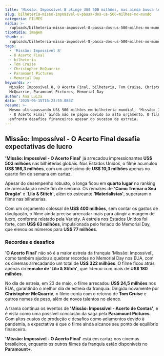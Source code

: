 ```yaml
---
title: 'Missão: Impossível 8 atinge US$ 500 milhões, mas ainda busca lucro'
slug: bilheteria-misso-impossvel-8-passa-dos-us-500-milhes-no-mundo
categoria: FILMES
midia: >-
  /uploads/bilheteria-misso-impossvel-8-passa-dos-us-500-milhes-no-mundo-thumb.jpg
tipoMidia: imagem
thumb: >-
  /uploads/bilheteria-misso-impossvel-8-passa-dos-us-500-milhes-no-mundo-thumb.jpg
tags:
  - 'Missão: Impossível 8'
  - O Acerto Final
  - bilheteria
  - Tom Cruise
  - Christopher McQuarrie
  - Paramount Pictures
  - Memorial Day
keywords: >-
  Missão: Impossível 8, O Acerto Final, bilheteria, Tom Cruise, Christopher
  McQuarrie, Paramount Pictures, Memorial Day
author: Ana Luiza
data: '2025-06-15T16:23:55.088Z'
resumo: >-
  Mesmo ultrapassando US$ 500 milhões em bilheteria mundial, 'Missão: Impossível
  - O Acerto Final' ainda não se pagou devido ao alto orçamento. O filme
  enfrenta desafios financeiros apesar do sucesso de estreia.
---
```


## Missão: Impossível - O Acerto Final desafia expectativas de lucro

**'Missão: Impossível - O Acerto Final'** já arrecadou impressionantes **US$ 503 milhões** nas bilheterias globais. Nos Estados Unidos, o filme acumulou **US$ 166,3 milhões**, com um acréscimo de **US$ 10,3 milhões** apenas no quarto fim de semana em cartaz.

Apesar do desempenho robusto, o longa ficou em **quarto lugar** no ranking de arrecadação neste fim de semana. Os remakes de **'Como Treinar o Seu Dragão'** e **'Lilo & Stitch'**, além do estreante **'Materialistas'**, superaram o filme nas bilheterias.

Com um orçamento colossal de **US$ 400 milhões**, sem contar os gastos de divulgação, o filme ainda precisa arrecadar mais para atingir a margem de lucro, conforme relatado pela Variety. A estreia nos Estados Unidos foi forte, com **US$ 63 milhões**, impulsionada pelo feriado do Memorial Day, que elevou os números para **US$ 77 milhões**.

### Recordes e desafios

'**O Acerto Final**' não só é a maior estreia da franquia 'Missão: Impossível', como também ajudou a quebrar recordes no Memorial Day nos EUA, com os cinemas arrecadando um total de **US$ 322 milhões**. O filme ficou atrás apenas do **remake de 'Lilo & Stitch'**, que liderou com mais de **US$ 180 milhões**.

No dia de estreia, em 23 de maio, o filme arrecadou **US$ 24,5 milhões** nos EUA, garantindo o melhor dia de estreia da franquia. Dirigido novamente por **Christopher McQuarrie**, o filme conta com o retorno de **Tom Cruise** e outros nomes de peso, além de novos talentos no elenco.

A trama continua os eventos de **'Missão: Impossível - Acerto de Contas'**, e é vista como uma possível conclusão da saga pela **Paramount Pictures**. Com altos custos de produção e desafios como adiamentos devido à pandemia, a expectativa é que o filme ainda alcance seu ponto de equilíbrio financeiro.

**'Missão: Impossível - O Acerto Final'** está em cartaz nos cinemas brasileiros, enquanto os outros filmes da franquia estão disponíveis no **Paramount+**.
